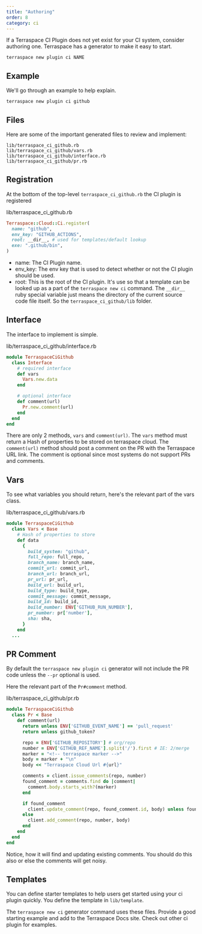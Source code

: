 ```yaml
---
title: "Authoring"
order: 8
category: ci
---
```


If a Terraspace CI Plugin does not yet exist for your CI system, consider authoring one. Terraspace has a generator to make it easy to start.

    terraspace new plugin ci NAME

## Example

We'll go through an example to help explain.

    terraspace new plugin ci github

## Files

Here are some of the important generated files to review and implement:

    lib/terraspace_ci_github.rb
    lib/terraspace_ci_github/vars.rb
    lib/terraspace_ci_github/interface.rb
    lib/terraspace_ci_github/pr.rb

## Registration

At the bottom of the top-level `terraspace_ci_github.rb` the CI plugin is registered

lib/terraspace_ci_github.rb

```ruby
Terraspace::Cloud::Ci.register(
  name: "github",
  env_key: "GITHUB_ACTIONS",
  root: __dir__, # used for templates/default lookup
  exe: ".github/bin",
)
```

* name: The CI Plugin name.
* env_key: The env key that is used to detect whether or not the CI plugin should be used.
* root: This is the root of the CI plugin. It's use so that a template can be looked up as a part of the `terraspace new ci` command.  The `__dir__` ruby special variable just means the directory of the current source code file itself. So the `terraspace_ci_github/lib` folder.

## Interface

The interface to implement is simple.

lib/terraspace_ci_github/interface.rb

```ruby
module TerraspaceCiGithub
  class Interface
    # required interface
    def vars
      Vars.new.data
    end

    # optional interface
    def comment(url)
      Pr.new.comment(url)
    end
  end
end
```

There are only 2 methods, `vars` and `comment(url)`. The `vars` method must return a Hash of properties to be stored on terraspace cloud. The `comment(url)` method should post a comment on the PR with the Terraspace URL link. The comment is optional since most systems do not support PRs and comments.

## Vars

To see what variables you should return, here's the relevant part of the vars class.

lib/terraspace_ci_github/vars.rb

```ruby
module TerraspaceCiGithub
  class Vars < Base
    # Hash of properties to store
    def data
      {
        build_system: "github",
        full_repo: full_repo,
        branch_name: branch_name,
        commit_url: commit_url,
        branch_url: branch_url,
        pr_url: pr_url,
        build_url: build_url,
        build_type: build_type,
        commit_message: commit_message,
        build_id: build_id,
        build_number: ENV['GITHUB_RUN_NUMBER'],
        pr_number: pr['number'],
        sha: sha,
      }
    end
  ...
```

## PR Comment

By default the `terraspace new plugin ci` generator will not include the PR code unless the `--pr` optional is used.

Here the relevant part of the `Pr#comment` method.

lib/terraspace_ci_github/pr.rb

```ruby
module TerraspaceCiGithub
  class Pr < Base
    def comment(url)
      return unless ENV['GITHUB_EVENT_NAME'] == 'pull_request'
      return unless github_token?

      repo = ENV['GITHUB_REPOSITORY'] # org/repo
      number = ENV['GITHUB_REF_NAME'].split('/').first # IE: 2/merge
      marker = "<!-- terraspace marker -->"
      body = marker + "\n"
      body << "Terraspace Cloud Url #{url}"

      comments = client.issue_comments(repo, number)
      found_comment = comments.find do |comment|
        comment.body.starts_with?(marker)
      end

      if found_comment
        client.update_comment(repo, found_comment.id, body) unless found_comment.body == body
      else
        client.add_comment(repo, number, body)
      end
    end
  end
end
```

Notice, how it will find and updating existing comments. You should do this also or else the comments will get noisy.

## Templates

You can define starter templates to help users get started using your ci plugin quickly. You define the template in `lib/template`.

The `terraspace new ci` generator command uses these files. Provide a good starting example and add to the Terraspace Docs site. Check out other ci plugin for examples.
